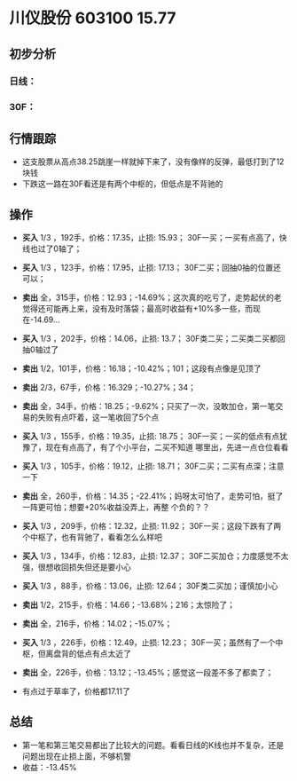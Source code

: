# 川仪股份 603100 15.77
## 初步分析
### 日线：
  
### 30F：
  
## 行情跟踪
  - 这支股票从高点38.25跳崖一样就掉下来了，没有像样的反弹，最低打到了12块钱
  - 下跌这一路在30F看还是有两个中枢的，但低点是不背驰的

## 操作
  - **买入** 1/3 ，192手，价格：17.35，止损: 15.93； 30F一买；一买有点高了，快线也过了0轴了；
  - **买入** 1/3 ，123手，价格：17.95，止损: 17.13； 30F二买；回抽0抽的位置还可以；
  - **卖出** 全，315手，价格：12.93；-14.69%；这次真的吃亏了，走势起伏的老觉得还可能再上来，没有及时落袋；最高时收益有+10%多一些，而现在-14.69...

  - **买入** 1/3 ，202手，价格：14.06，止损: 13.7； 30F类二买；二买类二买都回抽0轴过了
  - **卖出** 1/2，101手，价格：16.18；-10.42%；101；这段有点像是见顶了
  - **卖出** 2/3，67手，价格：16.329；-10.27%；34； 
  - **卖出** 全，34手，价格：18.25；-9.62%；只买了一次，没敢加仓，第一笔交易的失败有点吓着，这一笔收回了5个点

  - **买入** 1/3 ，155手，价格：19.35，止损: 18.75； 30F一买；一买的低点有点犹豫了，现在有点高了，有了个小平台，二买不知道 哪里出，先进一点仓位看看
  - **买入** 1/3 ，105手，价格：19.12，止损: 18.71； 30F二买；二买有点深；注意一下
  - **卖出** 全，260手，价格：14.35；-22.41%；妈呀太可怕了，走势可怕，挺了一阵更可怕；想要+20%收益没弄上，再整 个负的？？

  - **买入** 1/3 ，209手，价格：12.32，止损: 11.92； 30F一买；这段下跌有了两个中枢了，也有背驰了，看看怎么么样吧
  - **买入** 1/3 ，134手，价格：12.83，止损: 12.37； 30F二买加仓；力度感觉不太强，很想收回损失但还是要小心
  - **买入** 1/3 ，88手，价格：13.06，止损: 12.64； 30F类二买加；谨慎加小心
  - **卖出** 1/2，215手，价格：14.66；-13.68%；216；太惊险了；
  - **卖出** 全，216手，价格：14.02；-15.07%；

  - **买入** 1/3 ，226手，价格：12.49，止损: 12.23； 30F一买；虽然有了一个中枢，但离盘背的低点有点太近了
  - **卖出** 全，226手，价格：13.12；-13.45%；感觉这一段差不多了都卖了；
  - 有点过于草率了，价格都17.11了

## 总结
  - 第一笔和第三笔交易都出了比较大的问题。看看日线的K线也并不复杂，还是问题出现在止损上面，不够机警
  - 收益：-13.45%